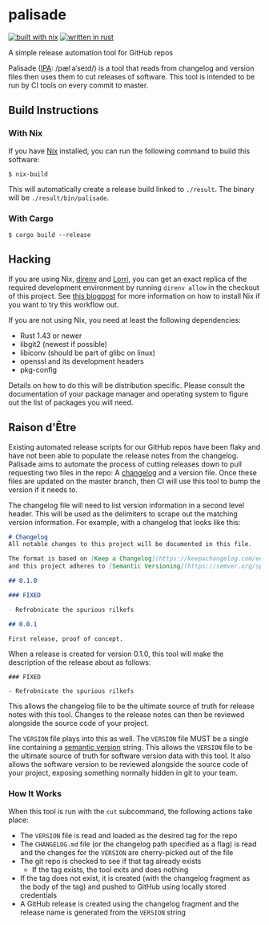 # palisade

[![built with
nix](https://builtwithnix.org/badge.svg)](https://builtwithnix.org)
[![written in rust](https://img.shields.io/badge/language-Rust-orange)](https://www.rust-lang.org/)

A simple release automation tool for GitHub repos

Palisade ([IPA][ipa]: /pæl əˈseɪd/) is a tool that reads from changelog and
version files  then uses them to cut releases of software. This tool is intended
to be run by CI tools on every commit to master.

[ipa]: https://en.wikipedia.org/wiki/International_Phonetic_Alphabet

## Build Instructions

### With Nix

If you have [Nix](https://nixos.org/nix) installed, you can run the following
command to build this software:

```console
$ nix-build
```

This will automatically create a release build linked to `./result`. The binary
will be `./result/bin/palisade`. 

### With Cargo

```console
$ cargo build --release
```

## Hacking

If you are using Nix, [direnv](https://direnv.net/) and
[Lorri](https://github.com/target/lorri), you can get an exact replica of the
required development environment by running `direnv allow` in the checkout of
this project. See [this
blogpost](https://christine.website/blog/how-i-start-nix-2020-03-08) for more
information on how to install Nix if you want to try this workflow out.

If you are not using Nix, you need at least the following dependencies:

- Rust 1.43 or newer
- libgit2 (newest if possible)
- libiconv (should be part of glibc on linux)
- openssl and its development headers
- pkg-config

Details on how to do this will be distribution specific. Please consult the
documentation of your package manager and operating system to figure out the
list of packages you will need.

## Raison d'Être

Existing automated release scripts for our GitHub repos have been flaky and have
not been able to populate the release notes from the changelog. Palisade
aims to automate the process of cutting releases down to pull requesting two
files in the repo: A [changelog](https://keepachangelog.com/en/1.0.0/) and a
version file. Once these files are updated on the master branch, then CI will use
this tool to bump the version if it needs to.

The changelog file will need to list version information in a second level
header. This will be used as the delimiters to scrape out the matching version
information. For example, with a changelog that looks like this:

```markdown
# Changelog
All notable changes to this project will be documented in this file.

The format is based on [Keep a Changelog](https://keepachangelog.com/en/1.0.0/),
and this project adheres to [Semantic Versioning](https://semver.org/spec/v2.0.0.html).

## 0.1.0

### FIXED

- Refrobnicate the spurious rilkefs

## 0.0.1

First release, proof of concept.
```

When a release is created for version 0.1.0, this tool will make the description
of the release about as follows:

```
### FIXED

- Refrobnicate the spurious rilkefs
```

This allows the changelog file to be the ultimate source of truth for release
notes with this tool. Changes to the release notes can then be reviewed
alongside the source code of your project.

The `VERSION` file plays into this as well. The `VERSION` file MUST be a single
line containing a [semantic version][semver] string. This allows the `VERSION`
file to be the ultimate source of truth for software version data with this
tool. It also allows the software version to be reviewed alongside the source
code of your project, exposing something normally hidden in git to your team.

[semver]: https://semver.org/spec/v2.0.0.html

### How It Works

When this tool is run with the `cut` subcommand, the following actions take place:

- The `VERSION` file is read and loaded as the desired tag for the repo
- The `CHANGELOG.md` file (or the changelog path specified as a flag) is read
  and the changes for the `VERSION` are cherry-picked out of the file
- The git repo is checked to see if that tag already exists
  - If the tag exists, the tool exits and does nothing
- If the tag does not exist, it is created (with the changelog fragment as the
  body of the tag) and pushed to GitHub using locally stored credentials
- A GitHub release is created using the changelog fragment and the release name
  is generated from the `VERSION` string
